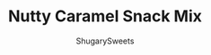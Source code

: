 ---
layout: ../../layouts/MarkdownPostLayout.astro
title: Nutty Caramel Snack Mix
author: ShugarySweets
pubDate: 2019-01-15
description: "Nutty Caramel Snack Mix is a delicious combination of cereal, almonds and pecans all covered in a homemade caramel sauce. Baked to perfection, this crunchy, sweet and salty mix is perfect for family and friends, lunches and snacks!"
image_url: https://www.shugarysweets.com/wp-content/uploads/2015/07/nutty-caramel-snack-mix-5.jpg
tags: ["Appetizers","American"]
calories: 361
protein: 5
carbohydrates: 46
fats: 19
fiber: 2
ingredients: ["1 cup unsalted butter","2 cups light brown sugar, packed","1/2 cup light corn syrup","1 teaspoon kosher salt","1/2 teaspoon baking soda","1 teaspoon vanilla extract","8 cups rice squares cereal","1 1/2 cup whole Almonds","1 cup Pecan Halves"]
serves: 20
time: "1 hour 15 minutes"
prepTime: "10 minutes"
instructions: ["Preheat oven to 250 degree F. Line two broiler pans with foil (cookie sheets, or large disposable pans work too). Set aside.","In a medium saucepan, combine butter, brown sugar, corn syrup and salt. Bring to a boil, stirring constantly. Boil for one full minute. Remove from heat.","Quickly whisk in the baking soda and vanilla extract. This will make the caramel become frothy.","In a large bowl, combine the cereal and nuts. Pour caramel mixture over cereal and stir until everything is coated evenly. Pour onto prepared pans.","Bake for one hour, stirring every 15 minutes, making sure the caramel continues to coat the cereal and nuts.","Spread hot mixture onto a parchment paper lined counter top. Allow to cool completely. Store in airtight container and enjoy!"]
nutrition: ["361 calories","46 grams carbohydrates","24 milligrams cholesterol","19 grams fat","2 grams fiber","5 grams protein","7 grams saturated fat","165 milligrams sodium","25 grams sugar","0 grams trans fat","11 grams unsaturated fat"]
---